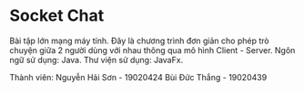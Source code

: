 # Socket Chat
Bài tập lớn mạng máy tính.
Đây là chương trình đơn giản cho phép trò chuyện giữa 2 người dùng với nhau thông qua mô hình Client - Server.
Ngôn ngữ sử dụng: Java.
Thư viện sử dụng: JavaFx.

Thành viên:
  Nguyễn Hải Sơn - 19020424
  Bùi Đức Thắng - 19020439
